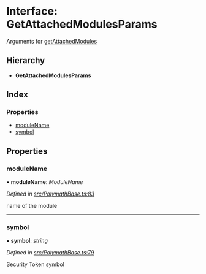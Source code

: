 # Interface: GetAttachedModulesParams

Arguments for [getAttachedModules](../classes/_polymathbase_.polymathbase.md#getattachedmodules)

## Hierarchy

* **GetAttachedModulesParams**

## Index

### Properties

* [moduleName](_polymathbase_.getattachedmodulesparams.md#modulename)
* [symbol](_polymathbase_.getattachedmodulesparams.md#symbol)

## Properties

###  moduleName

• **moduleName**: *ModuleName*

*Defined in [src/PolymathBase.ts:83](https://github.com/PolymathNetwork/polymath-sdk/blob/454d285/src/PolymathBase.ts#L83)*

name of the module

___

###  symbol

• **symbol**: *string*

*Defined in [src/PolymathBase.ts:79](https://github.com/PolymathNetwork/polymath-sdk/blob/454d285/src/PolymathBase.ts#L79)*

Security Token symbol
